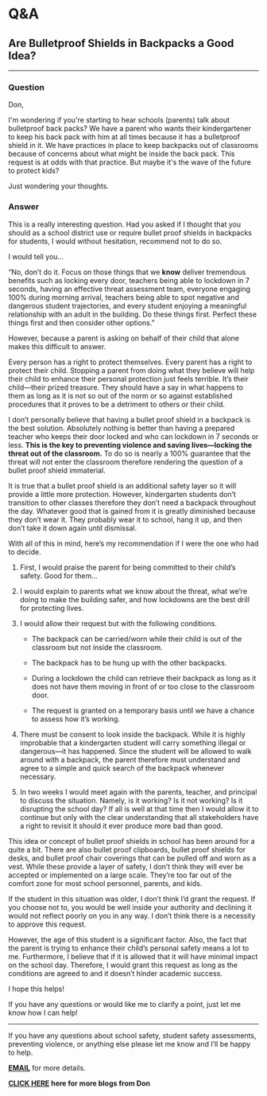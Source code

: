 # Q&A

## Are Bulletproof Shields in Backpacks a Good Idea?

---

### Question

Don,

I'm wondering if you're starting to hear schools (parents) talk about bulletproof back packs? We have a parent who wants their kindergartener to keep his back pack with him at all times because it has a bulletproof shield in it. We have practices in place to keep backpacks out of classrooms because of concerns about what might be inside the back pack. This request is at odds with that practice. But maybe it's the wave of the future to protect kids?

Just wondering your thoughts.

### Answer

This is a really interesting question. Had you asked if I thought that you should as a school district use or require bullet proof shields in backpacks for students, I would without hesitation, recommend not to do so.

I would tell you…

“No, don’t do it. Focus on those things that we **know** deliver tremendous benefits such as locking every door, teachers being able to lockdown in 7 seconds, having an effective threat assessment team, everyone engaging 100% during morning arrival, teachers being able to spot negative and dangerous student trajectories, and every student enjoying a meaningful relationship with an adult in the building. Do these things first. Perfect these things first and then consider other options.”

However, because a parent is asking on behalf of their child that alone makes this difficult to answer.

Every person has a right to protect themselves. Every parent has a right to protect their child. Stopping a parent from doing what they believe will help their child to enhance their personal protection just feels terrible. It’s their child—their prized treasure. They should have a say in what happens to them as long as it is not so out of the norm or so against established procedures that it proves to be a detriment to others or their child.

I don’t personally believe that having a bullet proof shield in a backpack is the best solution. Absolutely nothing is better than having a prepared teacher who keeps their door locked and who can lockdown in 7 seconds or less. **This is the key to preventing violence and saving lives—locking the threat out of the classroom.** To do so is nearly a 100% guarantee that the threat will not enter the classroom therefore rendering the question of a bullet proof shield immaterial.

It is true that a bullet proof shield is an additional safety layer so it will provide a little more protection. However, kindergarten students don’t transition to other classes therefore they don’t need a backpack throughout the day. Whatever good that is gained from it is greatly diminished because they don’t wear it. They probably wear it to school, hang it up, and then don’t take it down again until dismissal.

With all of this in mind, here’s my recommendation if I were the one who had to decide.

1. First, I would praise the parent for being committed to their child’s safety. Good for them…
2. I would explain to parents what we know about the threat, what we’re doing to make the building safer, and how lockdowns are the best drill for protecting lives.
3. I would allow their request but with the following conditions.

   - The backpack can be carried/worn while their child is out of the classroom but not inside the classroom.

   - The backpack has to be hung up with the other backpacks.

   - During a lockdown the child can retrieve their backpack as long as it does not have them moving in front of or too close to the classroom door.

   - The request is granted on a temporary basis until we have a chance to assess how it’s working.

4. There must be consent to look inside the backpack. While it is highly improbable that a kindergarten student will carry something illegal or dangerous—it has happened. Since the student will be allowed to walk around with a backpack, the parent therefore must understand and agree to a simple and quick search of the backpack whenever necessary.

5. In two weeks I would meet again with the parents, teacher, and principal to discuss the situation. Namely, is it working? Is it not working? Is it disrupting the school day? If all is well at that time then I would allow it to continue but only with the clear understanding that all stakeholders have a right to revisit it should it ever produce more bad than good.

This idea or concept of bullet proof shields in school has been around for a quite a bit. There are also bullet proof clipboards, bullet proof shields for desks, and bullet proof chair coverings that can be pulled off and worn as a vest. While these provide a layer of safety, I don’t think they will ever be accepted or implemented on a large scale. They’re too far out of the comfort zone for most school personnel, parents, and kids.

If the student in this situation was older, I don’t think I’d grant the request. If you choose not to, you would be well inside your authority and declining it would not reflect poorly on you in any way. I don’t think there is a necessity to approve this request.

However, the age of this student is a significant factor. Also, the fact that the parent is trying to enhance their child’s personal safety means a lot to me. Furthermore, I believe that if it is allowed that it will have minimal impact on the school day. Therefore, I would grant this request as long as the conditions are agreed to and it doesn’t hinder academic success.

I hope this helps!

If you have any questions or would like me to clarify a point, just let me know how I can help!

---

If you have any questions about school safety, student safety assessments, preventing violence, or anything else please
let me know and I’ll be happy to help.

**[EMAIL](mailto:don@donshomette.com)** for more details.

**[CLICK HERE](//donshomette.com/blogs.html) here for more blogs from Don**
